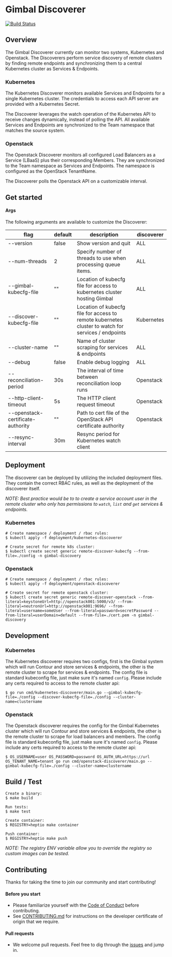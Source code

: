# Gimbal Discoverer

[![Build Status](https://travis-ci.com/heptio/gimbal.svg?token=dGsEGqM7L7s2vaK7wDXC&branch=master)](https://travis-ci.com/heptio/gimbal)

## Overview
The Gimbal Discoverer currently can monitor two systems, Kubernetes and Openstack. The Discoverers perform service discovery of remote clusters by finding remote endpoints and synchronizing them to a central Kubernetes cluster as Services & Endpoints. 

### Kubernetes 
The Kubernetes Discoverer monitors available Services and Endpoints for a single Kubernetes cluster. The credentials to access each API server are provided with a Kubernetes Secret.

The Discoverer leverages the watch operation of the Kubernetes API to receive changes dynamically, instead of polling the API. All available Services and Endpoints are synchronized to the Team namespace that matches the source system.

### Openstack
The Openstack Discoverer monitors all configured Load Balancers as a Service (LBaaS) plus their corresponding Members. They are synchronized to the Team namespace as Services and Endpoints. The namespace is configured as the OpenStack TenantName. 

The Discoverer polls the Openstack API on a customizable interval.  

## Get started

#### Args

The following arguments are available to customize the Discoverer:

| flag  | default  | description  | discoverer | 
|---|---|---|---|
| --version  |  false | Show version and quit  | ALL | 
| --num-threads  | 2  |  Specify number of threads to use when processing queue items. | ALL
| --gimbal-kubecfg-file  | ""  | Location of kubecfg file for access to kubernetes cluster hosting Gimbal | ALL
| --discover-kubecfg-file | ""  | Location of kubecfg file for access to remote kubernetes cluster to watch for services / endpoints | Kubernetes
| --cluster-name  | ""  |   Name of cluster scraping for services & endpoints | ALL
| --debug | false | Enable debug logging | ALL
| --reconciliation-period | 30s | The interval of time between reconciliation loop runs | Openstack
| --http-client-timeout | 5s | The HTTP client request timeout | Openstack
| --openstack-certificate-authority | "" | Path to cert file of the OpenStack API certificate authority | Openstack
| --resync-interval | 30m | Resync period for Kubernetes watch client | 

## Deployment

The discoverer can be deployed by utilizing the included deployment files. They contain the correct RBAC rules, as well as the deployment of the discoverer itself.

_NOTE: Best practice would be to to create a service account user in the remote cluster who only has permissions to `watch`, `list` and `get` services & endpoints._

### Kubernetes
```
# Create namespace / deployment / rbac rules:
$ kubectl apply -f deployment/kubernetes-discoverer

# Create secret for remote k8s cluster:
$ kubectl create secret generic remote-discover-kubecfg --from-file=./config -n gimbal-discovery
```

### Openstack
```
# Create namespace / deployment / rbac rules:
$ kubectl apply -f deployment/openstack-discoverer

# Create secret for remote openstack cluster:
$ kubectl create secret generic remote-discover-openstack --from-literal=keystoneUrl=http://openstack001:5000/v3/ --from-literal=neutronUrl=http://openstack001:9696/ --from-literal=username=someUser --from-literal=password=secretPassword --from-literal=userDomain=default --from-file=./cert.pem -n gimbal-discovery
```

## Development

### Kubernetes

The Kubernetes discoverer requires two configs, first is the Gimbal system which will run Contour and store services & endpoints, the other is the remote cluster to scrape for services & endpoints. The config file is standard kubeconfig file, just make sure it's named `config`. Please include any certs required to access to the remote cluster api:

```
$ go run cmd/kubernetes-discoverer/main.go --gimbal-kubecfg-file=./config --discover-kubecfg-file=./config --cluster-name=clustername
```

### Openstack

The Openstack discoverer requires the config for the Gimbal Kubernetes cluster which will run Contour and store services & endpoints, the other is the remote cluster to scrape for load balancers and members. The config file is standard kubeconfig file, just make sure it's named `config`. Please include any certs required to access to the remote cluster api:

```
$ OS_USERNAME=user OS_PASSWORD=password OS_AUTH_URL=https://url OS_TENANT_NAME=tenant go run cmd/openstack-discoverer/main.go --gimbal-kubecfg-file=./config --cluster-name=clustername
```

## Build / Test

```
Create a binary:
$ make build

Run tests:
$ make test

Create container:
$ REGISTRY=heptio make container

Push container: 
$ REGISTRY=heptio make push
```

_NOTE: The registry ENV variable allow you to override the registry so custom images can be tested._

## Contributing

Thanks for taking the time to join our community and start contributing!

#### Before you start

* Please familiarize yourself with the [Code of
Conduct](https://github.com/heptio/gimbal/blob/master/CODE_OF_CONDUCT.md) before contributing.
* See [CONTRIBUTING.md](https://github.com/heptio/gimbal/blob/master/CONTRIBUTING.md) for instructions on the
developer certificate of origin that we require.

#### Pull requests

* We welcome pull requests. Feel free to dig through the [issues](10) and jump in.